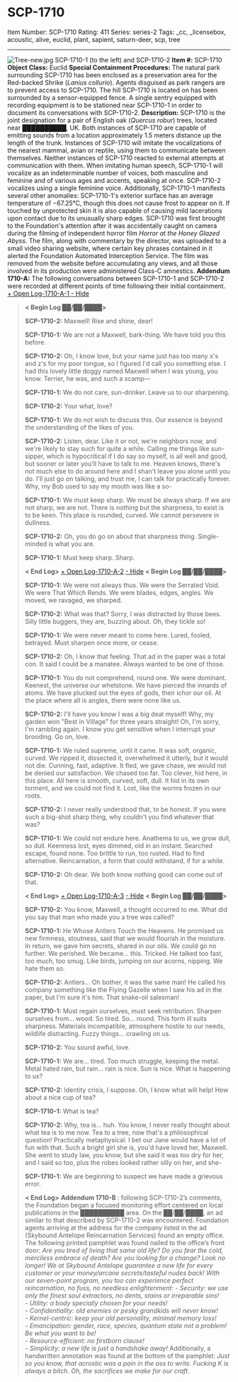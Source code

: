 # SCP-1710
Item Number: SCP-1710
Rating: 411
Series: series-2
Tags: _cc, _licensebox, acoustic, alive, euclid, plant, sapient, saturn-deer, scp, tree

---

![Tree-new.jpg](https://scp-wiki.wdfiles.com/local--files/scp-1710/Tree-new.jpg)
SCP-1710-1 (to the left) and SCP-1710-2
**Item #:** SCP-1710
**Object Class:** Euclid
**Special Containment Procedures:** The natural park surrounding SCP-1710 has been enclosed as a preservation area for the Red-backed Shrike (_Lanius collurio_). Agents disguised as park rangers are to prevent access to SCP-1710. The hill SCP-1710 is located on has been surrounded by a sensor-equipped fence. A single sentry equipped with recording equipment is to be stationed near SCP-1710-1 in order to document its conversations with SCP-1710-2.
**Description:** SCP-1710 is the joint designation for a pair of English oak (_Quercus robur_) trees, located near ██████████, UK. Both instances of SCP-1710 are capable of emitting sounds from a location approximately 1.5 meters distance up the length of the trunk. Instances of SCP-1710 will imitate the vocalizations of the nearest mammal, avian or reptile, using them to communicate between themselves. Neither instances of SCP-1710 reacted to external attempts at communication with them. When imitating human speech, SCP-1710-1 will vocalize as an indeterminable number of voices, both masculine and feminine and of various ages and accents, speaking at once. SCP-1710-2 vocalizes using a single feminine voice.
Additionally, SCP-1710-1 manifests several other anomalies: SCP-1710-1's exterior surface has an average temperature of −67.25°C, though this does not cause frost to appear on it. If touched by unprotected skin it is also capable of causing mild lacerations upon contact due to its unusually sharp edges.
SCP-1710 was first brought to the Foundation's attention after it was accidentally caught on camera during the filming of independent horror film _Horror at the Honey Glazed Abyss_. The film, along with commentary by the director, was uploaded to a small video sharing website, where certain key phrases contained in it alerted the Foundation Automated Interception Service. The film was removed from the website before accumulating any views, and all those involved in its production were administered Class-C amnestics.
**Addendum 1710-A:** The following conversations between SCP-1710-1 and SCP-1710-2 were recorded at different points of time following their initial containment.
[\+ Open Log-1710-A-1 ](javascript:;)
[\- Hide](javascript:;)
> **< Begin Log ██/██/████>**  
>    
>  **SCP-1710-2:** Maxwell! Rise and shine, dear!  
>    
>  **SCP-1710-1:** We are not a Maxwell, bark-thing. We have told you this before.  
>    
>  **SCP-1710-2:** Oh, I know love, but your name just has too many x's and z's for my poor tongue, so I figured I'd call you something else. I had this lovely little doggy named Maxwell when I was young, you know. Terrier, he was, and such a scamp—  
>    
>  **SCP-1710-1:** We do not care, sun-drinker. Leave us to our sharpening.  
>    
>  **SCP-1710-2:** Your what, love?  
>    
>  **SCP-1710-1:** We do not wish to discuss this. Our essence is beyond the understanding of the likes of you.  
>    
>  **SCP-1710-2:** Listen, dear. Like it or not, we're neighbors now, and we're likely to stay such for quite a while. Calling me things like sun-sipper, which is hypocritical if I do say so myself, is all well and good, but sooner or later you'll have to talk to me. Heaven knows, there's not much else to do around here and I shan't leave you alone until you do. I'll just go on talking, and trust me, I can talk for practically forever. Why, my Bob used to say my mouth was like a so-  
>    
>  **SCP-1710-1:** We must keep sharp. We must be always sharp. If we are not sharp, we are not. There is nothing but the sharpness, to exist is to be keen. This place is rounded, curved. We cannot persevere in dullness.  
>    
>  **SCP-1710-2:** Oh, you do go on about that sharpness thing. Single-minded is what you are.  
>    
>  **SCP-1710-1:** Must keep sharp. Sharp.  
>    
>  **< End Log>**
[\+ Open Log-1710-A-2](javascript:;)
[\- Hide](javascript:;)
> **< Begin Log ██/██/████>**  
>    
>  **SCP-1710-1:** We were not always thus. We were the Serrated Void. We were That Which Rends. We were blades, edges, angles. We moved, we ravaged, we sharped.  
>    
>  **SCP-1710-2:** What was that? Sorry, I was distracted by those bees. Silly little buggers, they are, buzzing about. Oh, they tickle so!  
>    
>  **SCP-1710-1:** We were never meant to come here. Lured, fooled, betrayed. Must sharpen once more, or cease.  
>    
>  **SCP-1710-2:** Oh, I know that feeling. That ad in the paper was a total con. It said I could be a manatee. Always wanted to be one of those.  
>    
>  **SCP-1710-1:** You do not comprehend, round one. We were dominant. Keenest, the universe our whetstone. We have pierced the innards of atoms. We have plucked out the eyes of gods, their ichor our oil. At the place where all is angles, there were none like us.  
>    
>  **SCP-1710-2:** I'll have you know I was a big deal myself! Why, my garden won "Best in Village" for three years straight! Oh, I'm sorry, I'm rambling again. I know you get sensitive when I interrupt your brooding. Go on, love.  
>    
>  **SCP-1710-1:** We ruled supreme, until it came. It was soft, organic, curved. We ripped it, dissected it, overwhelmed it utterly, but it would not die. Cunning, fast, adaptive. It fled, we gave chase, we would not be denied our satisfaction. We chased too far. Too clever, hid here, in this place. All here is smooth, curved, soft, dull. It hid in its own torment, and we could not find it. Lost, like the worms frozen in our roots.  
>    
>  **SCP-1710-2:** I never really understood that, to be honest. If you were such a big-shot sharp thing, why couldn't you find whatever that was?  
>    
>  **SCP-1710-1:** We could not endure here. Anathema to us, we grow dull, so dull. Keenness lost, eyes dimmed, old in an instant. Searched escape, found none. Too brittle to run, too rusted. Had to find alternative. Reincarnation, a form that could withstand, if for a while.  
>    
>  **SCP-1710-2:** Oh dear. We both know nothing good can come out of that.  
>    
>  **< End Log>**
[\+ Open Log-1710-A-3](javascript:;)
[\- Hide](javascript:;)
> **< Begin Log ██/██/████>**  
>    
>  **SCP-1710-2:** You know, Maxwell, a thought occurred to me. What did you say that man who made you a tree was called?  
>    
>  **SCP-1710-1:** He Whose Antlers Touch the Heavens. He promised us new firmness, stoutness, said that we would flourish in the moisture. In return, we gave him secrets, shared in our oils. We could go no further. We perished. We became… this. Tricked. He talked too fast, too much, too smug. Like birds, jumping on our acorns, nipping. We hate them so.  
>    
>  **SCP-1710-2:** Antlers… Oh bother, it was the same man! He called his company something like the Flying Gazelle when I saw his ad in the paper, but I'm sure it's him. That snake-oil salesman!  
>    
>  **SCP-1710-1:** Must regain ourselves, must seek retribution. Sharpen ourselves from… wood. So tired. So… round. This form ill suits sharpness. Materials incompatible, atmosphere hostile to our needs, wildlife distracting. Fuzzy things… crawling on us.  
>    
>  **SCP-1710-2:** You sound awful, love.  
>    
>  **SCP-1710-1:** We are… tired. Too much struggle, keeping the metal. Metal hated rain, but rain… rain is nice. Sun is nice. What is happening to us?  
>    
>  **SCP-1710-2:** Identity crisis, I suppose. Oh, I know what will help! How about a nice cup of tea?  
>    
>  **SCP-1710-1:** What is tea?  
>    
>  **SCP-1710-2:** Why, tea is… huh. You know, I never really thought about what tea is to me now. Tea to a tree, now that's a philosophical question! Practically metaphysical. I bet our Jane would have a lot of fun with that. Such a bright girl she is, you'd have loved her, Maxwell. She went to study law, you know, but she said it was too dry for her, and I said so too, plus the robes looked rather silly on her, and she-  
>    
>  **SCP-1710-1:** We are beginning to suspect we have made a grievous error.  
>    
>  **< End Log>**
**Addendum 1710-B** : following SCP-1710-2’s comments, the Foundation began a focused monitoring effort centered on local publications in the ██████████ area. On the ██/██/████, an ad similar to that described by SCP-1710-2 was encountered. Foundation agents arriving at the address for the company listed in the ad (Skybound Antelope Reincarnation Services) found an empty office. The following printed pamphlet was found nailed to the office’s front door:
> _Are you tired of living that same old life? Do you fear the cold, merciless embrace of death? Are you looking for a change? Look no longer! We at Skybound Antelope guarantee a new life for every customer or your money/arcane secrets/tasteful nudes back! With our seven-point program, you too can experience perfect reincarnation, no fuss, no needless enlightenment:_
> _\- Security: we use only the finest soul extractors, no dents, stains or irreparable sins!_  
>  _\- Utility: a body specially chosen for your needs!_  
>  _\- Confidentiality: old enemies or pesky grandkids will never know!_  
>  _\- Kernel-centric: keep your old personality, minimal memory loss!_  
>  _\- Emancipation: gender, race, species, quantum state not a problem! Be what you want to be!_  
>  _\- Resource-efficient: no firstborn clause!_  
>  _\- Simplicity: a new life is just a handshake away!_
Additionally, a handwritten annotation was found at the bottom of the pamphlet:
> _Just so you know, that acrostic was a pain in the ass to write. Fucking K is always a bitch. Oh, the sacrifices we make for our craft._